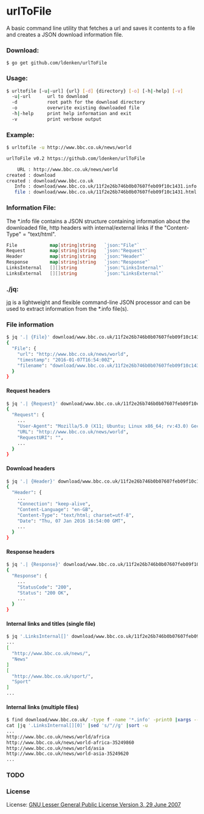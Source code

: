 # urlToFile

A basic command line utility that fetches a url and saves it contents to a file and creates a JSON download information file.


### Download:

	$ go get github.com/ldenken/urlToFile


### Usage:
```sh
$ urltofile [-u|-url] {url} [-d] {directory} [-o] [-h|-help] [-v]
  -u|-url      url to download
  -d           root path for the download directory
  -o           overwrite existing downloaded file
  -h|-help     print help information and exit
  -v           print verbose output
```

### Example:

```sh
$ urltofile -u http://www.bbc.co.uk/news/world

urlToFile v0.2 https://github.com/ldenken/urlToFile

    URL : http://www.bbc.co.uk/news/world
created : download
created : download/www.bbc.co.uk
   Info : download/www.bbc.co.uk/11f2e26b746b0b07607feb09f10c1431.info
   file : download/www.bbc.co.uk/11f2e26b746b0b07607feb09f10c1431.html
```

### Information File:
The *.info file contains a JSON structure containing information about the downloaded file, http headers with internal/external links if the "Content-Type" = "text/html".

``` go
File 			map[string]string 	`json:"File"`
Request 		map[string]string 	`json:"Request"`
Header 			map[string]string 	`json:"Header"`
Response 		map[string]string 	`json:"Response"`
LinksInternal	[][]string 			`json:"LinksInternal"`
LinksExternal	[][]string 			`json:"LinksExternal"`
```

### ./jq:
[jq](http://stedolan.github.com/jq) is a lightweight and flexible command-line JSON processor and can be used to extract information from the *.info file(s).

### File information
```sh
$ jq '.| {File}' download/www.bbc.co.uk/11f2e26b746b0b07607feb09f10c1431.info
{
  "File": {
    "url": "http://www.bbc.co.uk/news/world",
    "timestamp": "2016-01-07T16:54:00Z",
    "filename": "download/www.bbc.co.uk/11f2e26b746b0b07607feb09f10c1431.html"
  }
}
```

#### Request headers
```sh
$ jq '.| {Request}' download/www.bbc.co.uk/11f2e26b746b0b07607feb09f10c1431.info
{
  "Request": {
  	...
    "User-Agent": "Mozilla/5.0 (X11; Ubuntu; Linux x86_64; rv:43.0) Gecko/20100101 Firefox/43.0",
    "URL": "http://www.bbc.co.uk/news/world",
    "RequestURI": "",
    ...
  }
}
```

#### Download headers
```sh
$ jq '.| {Header}' download/www.bbc.co.uk/11f2e26b746b0b07607feb09f10c1431.info
{
  "Header": {
  	...
    "Connection": "keep-alive",
    "Content-Language": "en-GB",
    "Content-Type": "text/html; charset=utf-8",
    "Date": "Thu, 07 Jan 2016 16:54:00 GMT",
    ...
  }
}
```

#### Response headers
```sh
$ jq '.| {Response}' download/www.bbc.co.uk/11f2e26b746b0b07607feb09f10c1431.info
{
  "Response": {
  	...
    "StatusCode": "200",
    "Status": "200 OK",
    ...
  }
}
```

#### Internal links and titles (single file)
```sh
$ jq '.LinksInternal[]' download/www.bbc.co.uk/11f2e26b746b0b07607feb09f10c1431.info
...
[
  "http://www.bbc.co.uk/news/",
  "News"
]
[
  "http://www.bbc.co.uk/sport/",
  "Sport"
]
...
```

#### Internal links (multiple files)
```sh
$ find download/www.bbc.co.uk/ -type f -name '*.info' -print0 |xargs --nul \
cat |jq '.LinksInternal[][0]' |sed 's/"//g' |sort -u
...
http://www.bbc.co.uk/news/world/africa
http://www.bbc.co.uk/news/world-africa-35249860
http://www.bbc.co.uk/news/world/asia
http://www.bbc.co.uk/news/world-asia-35249620
...
```

### TODO


### License
License: [GNU Lesser General Public License Version 3, 29 June 2007](http://fsf.org/)
